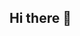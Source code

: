 ## Hi there 👋

<!--
**cr33p1ngp4ck3t/cr33p1ngp4ck3t** is a ✨ _special_ ✨ repository because its `README.md` (this file) appears on your GitHub profile.

Here are some ideas to get you started:

- 🔭 I’m currently working on ...
- 🌱 I’m currently learning ...
- 👯 I’m looking to collaborate on ...
- 🤔 I’m looking for help with ...
- 💬 Ask me about ...
- 📫 How to reach me: ...
- 😄 Pronouns: ...
- ⚡ Fun fact: 
-->
<img href="https://github-readme-stats.vercel.app/api?username=cr33p1ngp4ck3t&theme=dracula&show_icons=true&hide_border=true&count_private=true">
